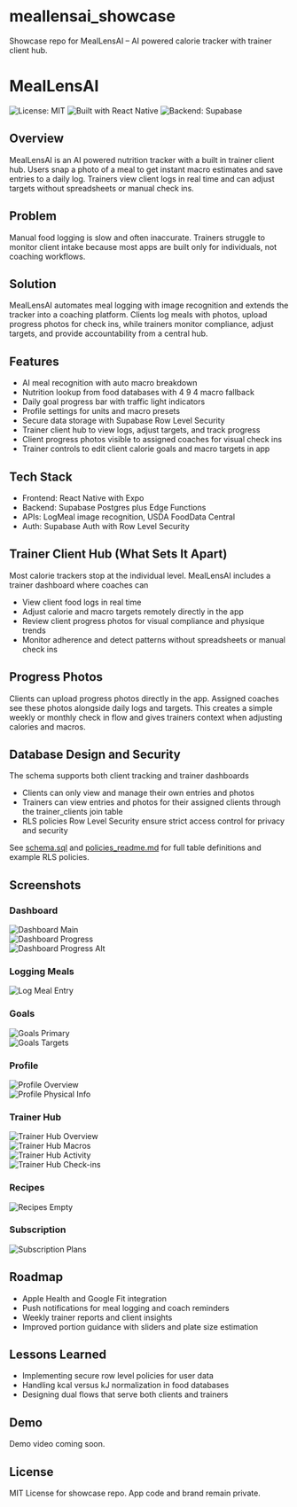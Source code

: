 # meallensai_showcase
Showcase repo for MealLensAI – AI powered calorie tracker with trainer client hub.

# MealLensAI

![License: MIT](https://img.shields.io/badge/License-MIT-green.svg)
![Built with React Native](https://img.shields.io/badge/React%20Native-Expo-blue)
![Backend: Supabase](https://img.shields.io/badge/Backend-Supabase-green)

## Overview
MealLensAI is an AI powered nutrition tracker with a built in trainer client hub. Users snap a photo of a meal to get instant macro estimates and save entries to a daily log. Trainers view client logs in real time and can adjust targets without spreadsheets or manual check ins.

## Problem
Manual food logging is slow and often inaccurate. Trainers struggle to monitor client intake because most apps are built only for individuals, not coaching workflows.

## Solution
MealLensAI automates meal logging with image recognition and extends the tracker into a coaching platform. Clients log meals with photos, upload progress photos for check ins, while trainers monitor compliance, adjust targets, and provide accountability from a central hub.

## Features
* AI meal recognition with auto macro breakdown  
* Nutrition lookup from food databases with 4 9 4 macro fallback  
* Daily goal progress bar with traffic light indicators  
* Profile settings for units and macro presets  
* Secure data storage with Supabase Row Level Security  
* Trainer client hub to view logs, adjust targets, and track progress  
* Client progress photos visible to assigned coaches for visual check ins  
* Trainer controls to edit client calorie goals and macro targets in app

## Tech Stack
* Frontend: React Native with Expo  
* Backend: Supabase Postgres plus Edge Functions  
* APIs: LogMeal image recognition, USDA FoodData Central  
* Auth: Supabase Auth with Row Level Security  

## Trainer Client Hub (What Sets It Apart)
Most calorie trackers stop at the individual level. MealLensAI includes a trainer dashboard where coaches can  
* View client food logs in real time  
* Adjust calorie and macro targets remotely directly in the app  
* Review client progress photos for visual compliance and physique trends  
* Monitor adherence and detect patterns without spreadsheets or manual check ins

## Progress Photos
Clients can upload progress photos directly in the app. Assigned coaches see these photos alongside daily logs and targets. This creates a simple weekly or monthly check in flow and gives trainers context when adjusting calories and macros.

## Database Design and Security
The schema supports both client tracking and trainer dashboards  
* Clients can only view and manage their own entries and photos  
* Trainers can view entries and photos for their assigned clients through the trainer_clients join table  
* RLS policies Row Level Security ensure strict access control for privacy and security  

See [schema.sql](snippets/schema.sql) and [policies_readme.md](snippets/policies_readme.md) for full table definitions and example RLS policies.

## Screenshots

### Dashboard
![Dashboard Main](screenshots/dashboard_main.PNG)  
![Dashboard Progress](screenshots/dashboard_progress.PNG)  
![Dashboard Progress Alt](screenshots/dashboard_progress_alt.PNG)  

### Logging Meals
![Log Meal Entry](screenshots/log_meal_entry.PNG)  

### Goals
![Goals Primary](screenshots/goals_primary.PNG)  
![Goals Targets](screenshots/goals_targets.PNG)  

### Profile
![Profile Overview](screenshots/profile_overview.PNG)  
![Profile Physical Info](screenshots/profile_physical_info.PNG)  

### Trainer Hub
![Trainer Hub Overview](screenshots/trainerhub_overview.PNG)  
![Trainer Hub Macros](screenshots/trainerhub_macros.PNG)  
![Trainer Hub Activity](screenshots/trainerhub_activity.PNG)  
![Trainer Hub Check-ins](screenshots/trainerhub_checkins.PNG)  

### Recipes
![Recipes Empty](screenshots/recipes_empty.PNG)  

### Subscription
![Subscription Plans](screenshots/subscription_plans.PNG)  

## Roadmap
* Apple Health and Google Fit integration  
* Push notifications for meal logging and coach reminders  
* Weekly trainer reports and client insights  
* Improved portion guidance with sliders and plate size estimation  

## Lessons Learned
* Implementing secure row level policies for user data  
* Handling kcal versus kJ normalization in food databases  
* Designing dual flows that serve both clients and trainers  

## Demo
Demo video coming soon.

## License
MIT License for showcase repo. App code and brand remain private.
